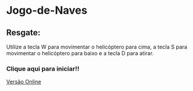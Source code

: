 # Jogo-de-Naves
 
## Resgate:
Utilize a tecla W para movimentar o helicóptero para cima, a tecla S para movimentar o helicóptero para baixo e a tecla D para atirar.

### Clique aqui para iniciar!!
[Versão Online](https://mos2077.github.io/Jogo-de-Naves/)
